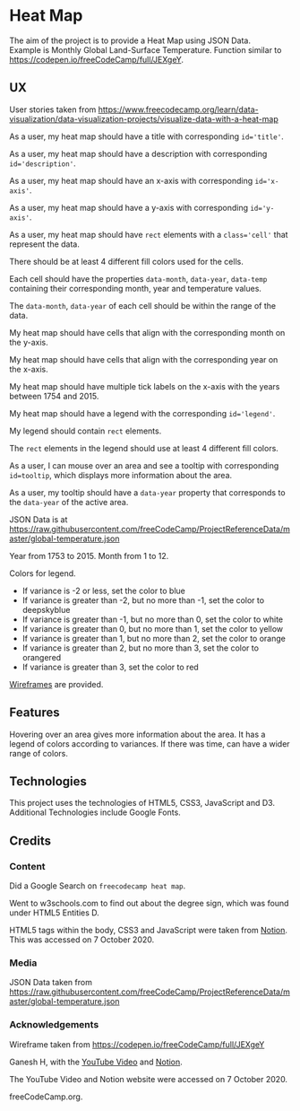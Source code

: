 # Heat Map

The aim of the project is to provide a Heat Map using JSON Data.  
Example is Monthly Global Land-Surface Temperature.  Function similar to
https://codepen.io/freeCodeCamp/full/JEXgeY.

## UX

User stories taken from https://www.freecodecamp.org/learn/data-visualization/data-visualization-projects/visualize-data-with-a-heat-map

As a user, my heat map should have a title with corresponding `id='title'`.

As a user, my heat map should have a description with corresponding `id='description'`.

As a user, my heat map should have an x-axis with corresponding `id='x-axis'`.

As a user, my heat map should have a y-axis with corresponding `id='y-axis'`.

As a user, my heat map should have `rect` elements with a `class='cell'` that represent
the data.

There should be at least 4 different fill colors used for the cells.

Each cell should have the properties `data-month`, `data-year`, `data-temp` containing their
corresponding month, year and temperature values.

The `data-month`, `data-year` of each cell should be within the range of the data.

My heat map should have cells that align with the corresponding month on the y-axis.

My heat map should have cells that align with the corresponding year on the x-axis.

My heat map should have multiple tick labels on the x-axis with the years between 1754 and 2015.

My heat map should have a legend with the corresponding `id='legend'`.

My legend should contain `rect` elements.

The `rect` elements in the legend should use at least 4 different fill colors.

As a user, I can mouse over an area and see a tooltip with corresponding `id=tooltip`, which displays
more information about the area.

As a user, my tooltip should have a `data-year` property that corresponds to the `data-year` of the
active area.

JSON Data is at https://raw.githubusercontent.com/freeCodeCamp/ProjectReferenceData/master/global-temperature.json

Year from 1753 to 2015.  Month from 1 to 12.

Colors for legend.

* If variance is -2 or less, set the color to blue
* If variance is greater than -2, but no more than -1, set the color to deepskyblue
* If variance is greater than -1, but no more than 0, set the color to white
* If variance is greater than 0, but no more than 1, set the color to yellow
* If variance is greater than 1, but no more than 2, set the color to orange
* If variance is greater than 2, but no more than 3, set the color to orangered
* If variance is greater than 3, set the color to red 

[Wireframes](wireframes/wireframe-heat-map) are provided.

## Features

Hovering over an area gives more information about the area.  It has a legend of colors according to
variances.  If there was time, can have a wider range of colors.

## Technologies

This project uses the technologies of HTML5, CSS3, JavaScript and D3.  Additional Technologies include Google Fonts.

## Credits

### Content

Did a Google Search on `freecodecamp heat map`.

Went to w3schools.com to find out about the degree sign, which was found under HTML5 Entities D.  

HTML5 tags within the body, CSS3 and JavaScript were taken from [Notion](https://www.notion.so/Visualize-Data-with-a-Heat-Map-12660e493bd940ea95625aa641db574b).
This was accessed on 7 October 2020.

### Media

JSON Data taken from https://raw.githubusercontent.com/freeCodeCamp/ProjectReferenceData/master/global-temperature.json

### Acknowledgements

Wireframe taken from https://codepen.io/freeCodeCamp/full/JEXgeY

Ganesh H, with the [YouTube Video](https://www.youtube.com/watch?v=6uM_wLOayYI) and [Notion](https://www.notion.so/Visualize-Data-with-a-Heat-Map-12660e493bd940ea95625aa641db574b).

The YouTube Video and Notion website were accessed on 7 October 2020.

freeCodeCamp.org.


